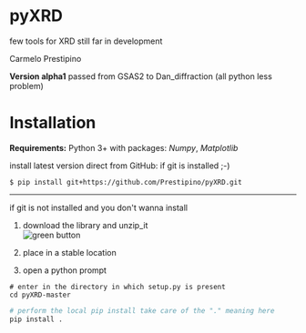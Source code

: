 # pyXRD
few tools for XRD still far in development


Carmelo Prestipino

**Version alpha1**
passed from GSAS2 to Dan_diffraction (all python less problem)



# Installation
**Requirements:** 
Python 3+ with packages: *Numpy*, *Matplotlib*

install latest version direct from GitHub:
if git is installed ;-)
```text
$ pip install git+https://github.com/Prestipino/pyXRD.git
```
----
if git is not installed and you don't wanna install
1) download the library and unzip_it  
 ![green button](https://github.com/Prestipino/pyXRD/assets/1655996/7b7d1792-4649-4029-a7b1-a5ab12cf011c)

2) place in a stable location
3) open a python prompt

```text
# enter in the directory in which setup.py is present
cd pyXRD-master 
```
```python
# perform the local pip install take care of the "." meaning here
pip install .
```

